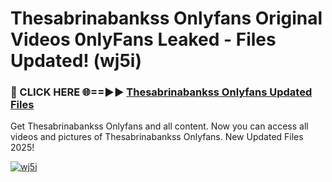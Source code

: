 # Thesabrinabankss Onlyfans Original Videos 0nlyFans Leaked - Files Updated! (wj5i)

<h3>🔴 CLICK HERE 🌐==►► <a href="https://tinyurl.com/ehrbuxhb" rel="nofollow">Thesabrinabankss Onlyfans Updated Files</a></h3>

Get Thesabrinabankss Onlyfans and all content. Now you can access all videos and pictures of Thesabrinabankss Onlyfans. New Updated Files 2025!

[![wj5i](https://i.imgur.com/lVYEuWS.gif)](https://tinyurl.com/ehrbuxhb)
